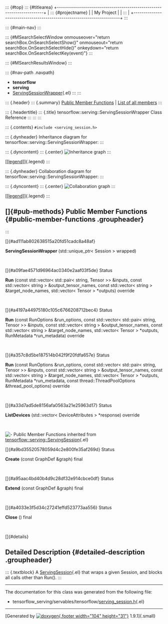 ::: {#top}
::: {#titlearea}
+-----------------------------------------------------------------------+
| ::: {#projectname}                                                    |
| My Project                                                            |
| :::                                                                   |
+-----------------------------------------------------------------------+
:::

::: {#main-nav}
:::

::: {#MSearchSelectWindow onmouseover="return searchBox.OnSearchSelectShow()" onmouseout="return searchBox.OnSearchSelectHide()" onkeydown="return searchBox.OnSearchSelectKey(event)"}
:::

::: {#MSearchResultsWindow}
:::

::: {#nav-path .navpath}
-   **tensorflow**
-   **serving**
-   [ServingSessionWrapper](classtensorflow_1_1serving_1_1ServingSessionWrapper.html){.el}
:::
:::

::: {.header}
::: {.summary}
[Public Member Functions](#pub-methods) \| [List of all
members](classtensorflow_1_1serving_1_1ServingSessionWrapper-members.html)
:::

::: {.headertitle}
::: {.title}
tensorflow::serving::ServingSessionWrapper Class Reference
:::
:::
:::

::: {.contents}
`#include <serving_session.h>`

::: {.dynheader}
Inheritance diagram for tensorflow::serving::ServingSessionWrapper:
:::

::: {.dyncontent}
::: {.center}
![Inheritance
graph](classtensorflow_1_1serving_1_1ServingSessionWrapper__inherit__graph.png)
:::

[\[[legend](graph_legend.html)\]]{.legend}
:::

::: {.dynheader}
Collaboration diagram for tensorflow::serving::ServingSessionWrapper:
:::

::: {.dyncontent}
::: {.center}
![Collaboration
graph](classtensorflow_1_1serving_1_1ServingSessionWrapper__coll__graph.png)
:::

[\[[legend](graph_legend.html)\]]{.legend}
:::

[]{#pub-methods} Public Member Functions {#public-member-functions .groupheader}
----------------------------------------
:::

[]{#ad111ab802638515a20fd51cadc8a48af}  

**ServingSessionWrapper** (std::unique\_ptr\< Session \> wrapped)

 

[]{#a09fae4571d96964ac0340e2aaf03f5de} Status 

**Run** (const std::vector\< std::pair\< string, Tensor \>\> &inputs,
const std::vector\< string \> &output\_tensor\_names, const
std::vector\< string \> &target\_node\_names, std::vector\< Tensor \>
\*outputs) override

 

[]{#a4197a44975180c105c6766208712bec4} Status 

**Run** (const RunOptions &run\_options, const std::vector\< std::pair\<
string, Tensor \>\> &inputs, const std::vector\< string \>
&output\_tensor\_names, const std::vector\< string \>
&target\_node\_names, std::vector\< Tensor \> \*outputs, RunMetadata
\*run\_metadata) override

 

[]{#a357c8d5be187514b042f9f20fdfa657e} Status 

**Run** (const RunOptions &run\_options, const std::vector\< std::pair\<
string, Tensor \>\> &inputs, const std::vector\< string \>
&output\_tensor\_names, const std::vector\< string \>
&target\_node\_names, std::vector\< Tensor \> \*outputs, RunMetadata
\*run\_metadata, const thread::ThreadPoolOptions &thread\_pool\_options)
override

 

[]{#a33d7ad5de8156afa0563a21e25963d17} Status 

**ListDevices** (std::vector\< DeviceAttributes \> \*response) override

 

![-](closed.png) Public Member Functions inherited from
[tensorflow::serving::ServingSession](classtensorflow_1_1serving_1_1ServingSession.html){.el}

[]{#a9bd35520578059d4c2e800fe35af269d} Status 

**Create** (const GraphDef &graph) final

 

[]{#a95aac4bd40b4d9c28df32e914cbce0df} Status 

**Extend** (const GraphDef &graph) final

 

[]{#a4033e3f5d34c27241effd523773aa556} Status 

**Close** () final

 

[]{#details}

Detailed Description {#detailed-description .groupheader}
--------------------

::: {.textblock}
A
[ServingSession](classtensorflow_1_1serving_1_1ServingSession.html){.el}
that wraps a given Session, and blocks all calls other than Run().
:::

------------------------------------------------------------------------

The documentation for this class was generated from the following file:

-   tensorflow\_serving/servables/tensorflow/[serving\_session.h](serving__session_8h_source.html){.el}

------------------------------------------------------------------------

[Generated by [![doxygen](doxygen.svg){.footer width="104"
height="31"}](https://www.doxygen.org/index.html) 1.9.1]{.small}
